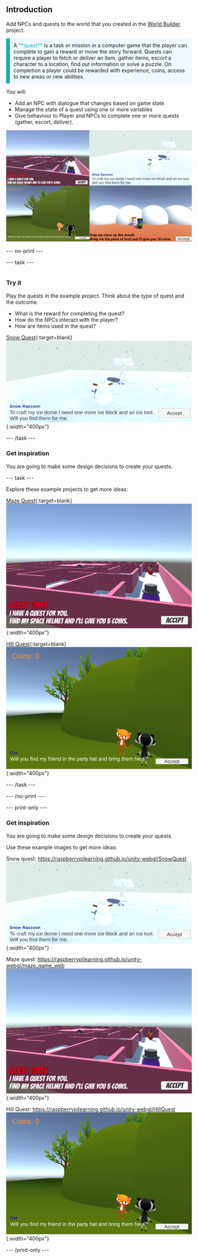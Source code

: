## Introduction

Add NPCs and quests to the world that you created in the [World Builder](https://projects.raspberrypi.org/en/projects/world-builder) project. 

<p style="border-left: solid; border-width:10px; border-color: #0faeb0; background-color: aliceblue; padding: 10px;">
A <span style="color: #0faeb0">**quest**</span> is a task or mission in a computer game that the player can complete to gain a reward or move the story forward. Quests can require a player to fetch or deliver an item, gather items, escort a character to a location, find out information or solve a puzzle. On completion a player could be rewarded with experience, coins, access to new areas or new abilities.
</p>

You will:
+ Add an NPC with dialogue that changes based on game state
+ Manage the state of a quest using one or more variables
+ Give behaviour to Player and NPCs to complete one or more quests (gather, escort, deliver).

![A strip of multiple images showing a maze world with gather quest, a snow world with recipe quest, a tree world with follower quest and a mouth world with gather quest.](images/example-strip.png)

--- no-print ---

--- task ---

<div style="display: flex; flex-wrap: wrap">
<div style="flex-basis: 175px; flex-grow: 1">  

### Try it 

Play the quests in the example project. Think about the type of quest and the outcome.  
+ What is the reward for completing the quest? 
+ How do the NPCs interact with the player?
+ How are items used in the quest? 

[Snow Quest](https://raspberrypilearning.github.io/unity-webgl/SnowQuest){:target=blank}
![A snow scene with a raccoon that has a white snow material so it looks like a snowman raccoon. The player has approached and the quest to gather items needed to make an ice tool is shown. There is a button for the player to accept.](images/snow-raccoon.png){:width="400px"}

--- /task ---

### Get inspiration 

You are going to make some design decisions to create your quests.

--- task ---

Explore these example projects to get more ideas:

[Maze Quest](https://raspberrypilearning.github.io/unity-webgl/maze_game_web){:target=blank}
![A maze scene with a capsule character from 3D shapes. The player has approached and the quest to gather an item for coin reward is shown. There is a button for the player to accept.](images/quest-canvas.png){:width="400px"}

[Hill Quest](https://raspberrypilearning.github.io/unity-webgl/HillQuest){:target=blank}
![A hill and tree scene with a cat that the player has approached and the quest to find and escort a friend is shown. There is a button for the player to accept.](images/new-quest-accept.png){:width="400px"}


--- /task ---

--- /no-print ---

--- print-only ---

### Get inspiration 

You are going to make some design decisions to create your quests.

Use these example images to get more ideas:

Snow quest: https://raspberrypilearning.github.io/unity-webgl/SnowQuest
![](images/snow-raccoon.png){:width="400px"}

Maze quest: https://raspberrypilearning.github.io/unity-webgl/maze_game_web
![](images/quest-canvas.png){:width="400px"}

Hill Quest: https://raspberrypilearning.github.io/unity-webgl/HillQuest
![](images/new-quest-accept.png){:width="400px"}

--- /print-only ---



